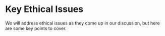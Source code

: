 # Key Ethical Issues

We will address ethical issues as they come up in our discussion, but here are some key points to cover.

